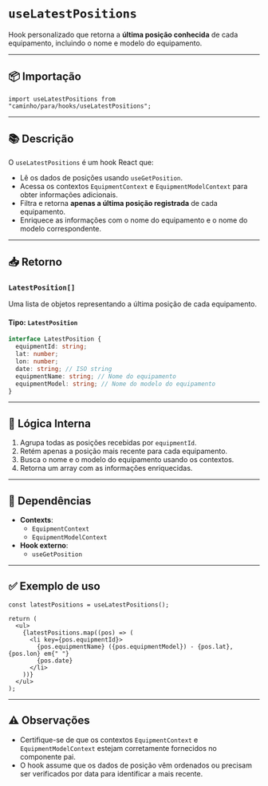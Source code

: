 # `useLatestPositions`

Hook personalizado que retorna a **última posição conhecida** de cada equipamento, incluindo o nome e modelo do equipamento.

---

## 📦 Importação

```tsx
import useLatestPositions from "caminho/para/hooks/useLatestPositions";
```

---

## 📚 Descrição

O `useLatestPositions` é um hook React que:

- Lê os dados de posições usando `useGetPosition`.
- Acessa os contextos `EquipmentContext` e `EquipmentModelContext` para obter informações adicionais.
- Filtra e retorna **apenas a última posição registrada** de cada equipamento.
- Enriquece as informações com o nome do equipamento e o nome do modelo correspondente.

---

## 📥 Retorno

### `LatestPosition[]`

Uma lista de objetos representando a última posição de cada equipamento.

#### Tipo: `LatestPosition`

```ts
interface LatestPosition {
  equipmentId: string;
  lat: number;
  lon: number;
  date: string; // ISO string
  equipmentName: string; // Nome do equipamento
  equipmentModel: string; // Nome do modelo do equipamento
}
```

---

## 🧠 Lógica Interna

1. Agrupa todas as posições recebidas por `equipmentId`.
2. Retém apenas a posição mais recente para cada equipamento.
3. Busca o nome e o modelo do equipamento usando os contextos.
4. Retorna um array com as informações enriquecidas.

---

## 🧩 Dependências

- **Contexts**:
  - `EquipmentContext`
  - `EquipmentModelContext`
- **Hook externo**:
  - `useGetPosition`

---

## ✅ Exemplo de uso

```tsx
const latestPositions = useLatestPositions();

return (
  <ul>
    {latestPositions.map((pos) => (
      <li key={pos.equipmentId}>
        {pos.equipmentName} ({pos.equipmentModel}) - {pos.lat}, {pos.lon} em{" "}
        {pos.date}
      </li>
    ))}
  </ul>
);
```

---

## ⚠️ Observações

- Certifique-se de que os contextos `EquipmentContext` e `EquipmentModelContext` estejam corretamente fornecidos no componente pai.
- O hook assume que os dados de posição vêm ordenados ou precisam ser verificados por data para identificar a mais recente.
